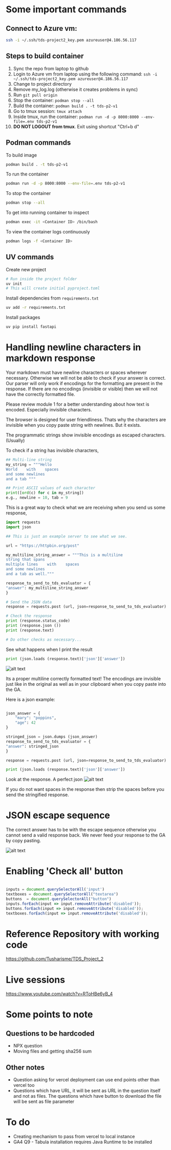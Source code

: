 
# Some important commands

## Connect to Azure vm:

```bash
ssh -i ~/.ssh/tds-project2_key.pem azureuser@4.186.56.117
```

## Steps to build container

1) Sync the repo from laptop to github
2) Login to Azure vm from laptop using the following command: ```ssh -i ~/.ssh/tds-project2_key.pem azureuser@4.186.56.117```
3) Change to project directory
4) Remove my_log.log (otherwise it creates problems in sync)
5) Run ```git pull origin```
6) Stop the container: ```podman stop --all```
7) Build the container: ```podman build . -t tds-p2-v1```
8) Go to tmux session: ```tmux attach```
9) Inside tmux, run the container: ```podman run -d -p 8000:8000 --env-file=.env tds-p2-v1```
10) **DO NOT LOGOUT from tmux**. Exit using shortcut "Ctrl+b d"

## Podman commands

To build image

```bash
podman build . -t tds-p2-v1 
```

To run the container 

```bash
podman run -d -p 8000:8000 --env-file=.env tds-p2-v1
```

To stop the container

```bash
podman stop --all
```

To get into running container to inspect

```bash
podman exec -it <Container ID> /bin/bash
```

To view the container logs continuously

```bash
podman logs -f <Container ID>
```

## UV commands

Create new project

```bash
# Run inside the project folder
uv init
# This will create initial pyproject.toml
```

Install dependencies from ```requirements.txt```

```bash
uv add -r requirements.txt
```

Install packages

```bash
uv pip install fastapi
```

# Handling newline characters in markdown response

Your markdown must have newline characters or spaces wherever necessary. Otherwise we will not be able to check if your answer is correct. Our parser will only work if encodings for the formatting are present in the response. If there are no encodings (invisible or visible) then we will not have the correctly formatted file.

Please review module 1 for a better understanding about how text is encoded. Especially invisible characters.

The browser is designed for user friendliness. Thats why the characters are invisible when you copy paste string with newlines. But it exists.

The programmatic strings show invisible encodings as escaped characters. (Usually)

To check if a string has invisible characters,

```python
## Multi-line string
my_string = """Hello
World    with    spaces 
and some newlines
and a tab """
```

```python
## Print ASCII values of each character
print([ord(c) for c in my_string])
e.g., newline = 10, tab = 9
```

This is a great way to check what we are receiving when you send us some response,

```python
import requests
import json

## This is just an example server to see what we see.

url = "https://httpbin.org/post"

my_multiline_string_answer = """This is a multiline
string that spans
multiple lines    with    spaces 
and some newlines
and a tab as well."""

response_to_send_to_tds_evaluator = {
"answer": my_multiline_string_answer
}

# Send the JSON data
response = requests.post (url, json=response_to_send_to_tds_evaluator)

# Check the response
print (response.status_code)
print (response.json ())
print (response.text)

# Do other checks as necessary... 
```

See what happens when I print the result

```python
print (json.loads (response.text)['json']['answer'])
```

![alt text](image.png)

Its a proper multiline correctly formatted text! The encodings are invisible just like in the original as well as in your clipboard when you copy paste into the GA.

Here is a json example:

```python

json_answer = {
    "mary": "poppins",
    "age": 42
}

stringed_json = json.dumps (json_answer)
response_to_send_to_tds_evaluator = {
"answer": stringed_json
}

response = requests.post (url, json=response_to_send_to_tds_evaluator)

print (json.loads (response.text)['json']['answer'])
```

Look at the response. A perfect json
![alt text](image-1.png)

If you do not want spaces in the response then strip the spaces before you send the stringified response.

# JSON escape sequence

The correct answer has to be with the escape sequence otherwise you cannot send a valid response back.
We never feed your response to the GA by copy pasting.

![alt text](image-2.png)

# Enabling 'Check all' button

```javascript

inputs = document.querySelectorAll('input')
textboxes = document.querySelectorAll("textarea")
buttons  = document.querySelectorAll("button")
inputs.forEach(input => input.removeAttribute('disabled'));
buttons.forEach(input => input.removeAttribute('disabled'));
textboxes.forEach(input => input.removeAttribute('disabled'));

```

# Reference Repository with working code

<https://github.com/Tusharisme/TDS_Project_2>

# Live sessions

<https://www.youtube.com/watch?v=RToHBe6yB_4>

# Some points to note

## Questions to be hardcoded

* NPX question
* Moving files and getting sha256 sum

## Other notes

* Question asking for vercel deployment can use end points other than vercel too
* Questions which have URL, it will be sent as URL in the question itself and not as files. The questions which have button to download the file will be sent as file parameter

# To do

* Creating mechanism to pass from vercel to local instance
* GA4 Q9 - Tabula installation requires Java Runtime to be installed


